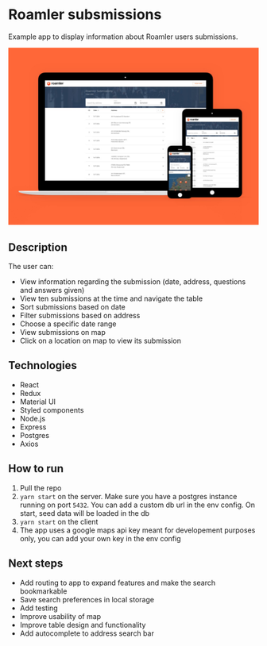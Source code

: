 # Roamler subsmissions

Example app to display information about Roamler users submissions. 

![alt text](./Roamler_preview.jpeg "Roamler preview")

## Description

The user can:

* View information regarding the submission (date, address, questions and answers given)
* View ten submissions at the time and navigate the table
* Sort submissions based on date
* Filter submissions based on address
* Choose a specific date range
* View submissions on map 
* Click on a location on map to view its submission 

## Technologies

* React
* Redux
* Material UI
* Styled components
* Node.js
* Express
* Postgres
* Axios

## How to run
1. Pull the repo
2. `yarn start` on the server. Make sure you have a postgres instance running on port `5432`. You can add a custom db url in the env config. On start, seed data will be loaded in the db
3. `yarn start` on the client
4. The app uses a google maps api key meant for developement purposes only, you can add your own key in the env config

## Next steps
* Add routing to app to expand features and make the search bookmarkable
* Save search preferences in local storage
* Add testing
* Improve usability of map
* Improve table design and functionality 
* Add autocomplete to address search bar

